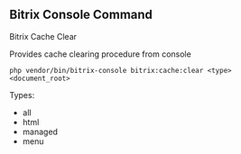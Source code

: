 Bitrix Console Command
---

Bitrix Cache Clear

Provides cache clearing procedure from console
```
php vendor/bin/bitrix-console bitrix:cache:clear <type> <document_root>
```

Types:
* all
* html
* managed
* menu

